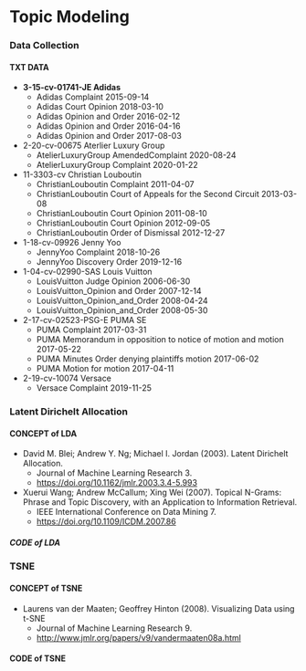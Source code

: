 # Topic Modeling
### Data Collection
#### TXT DATA
* **3-15-cv-01741-JE Adidas**
  + Adidas Complaint 2015-09-14 
  + Adidas Court Opinion 2018-03-10 
  + Adidas Opinion and Order 2016-02-12 
  + Adidas Opinion and Order 2016-04-16 
  + Adidas Opinion and Order 2017-08-03 
* 2-20-cv-00675 Aterlier Luxury Group
  + AtelierLuxuryGroup AmendedComplaint 2020-08-24 
  + AtelierLuxuryGroup Complaint 2020-01-22 
* 11-3303-cv Christian Louboutin
  + ChristianLouboutin Complaint 2011-04-07 
  + ChristianLouboutin Court of Appeals for the Second Circuit 2013-03-08 
  + ChristianLouboutin Court Opinion 2011-08-10 
  + ChristianLouboutin Court Opinion 2012-09-05 
  + ChristianLouboutin Order of Dismissal 2012-12-27 
* 1-18-cv-09926 Jenny Yoo
  + JennyYoo Complaint 2018-10-26 
  + JennyYoo Discovery Order 2019-12-16 
* 1-04-cv-02990-SAS Louis Vuitton
  + LouisVuitton Judge Opinion 2006-06-30 
  + LouisVuitton_Opinion and Order 2007-12-14 
  + LouisVuitton_Opinion_and_Order 2008-04-24 
  + LouisVuitton_Opinion_and_Order 2008-05-30 
* 2-17-cv-02523-PSG-E PUMA SE
  + PUMA Complaint 2017-03-31 
  + PUMA Memorandum in opposition to notice of motion and motion 2017-05-22 
  + PUMA Minutes Order denying plaintiffs motion 2017-06-02 
  + PUMA Motion for motion 2017-04-11 
* 2-19-cv-10074 Versace
  + Versace Complaint 2019-11-25



### Latent Dirichelt Allocation
#### CONCEPT of LDA
* David M. Blei; Andrew Y. Ng; Michael I. Jordan (2003). Latent Dirichelt Allocation. 
  + Journal of Machine Learning Research 3.
  + <https://doi.org/10.1162/jmlr.2003.3.4-5.993>
* Xuerui Wang; Andrew McCallum; Xing Wei (2007). Topical N-Grams: Phrase and Topic Discovery, with an Application to Information Retrieval. 
  + IEEE International Conference on Data Mining 7.
  + <https://doi.org/10.1109/ICDM.2007.86>
##### CODE of LDA



### TSNE
#### CONCEPT of TSNE
* Laurens van der Maaten; Geoffrey Hinton (2008). Visualizing Data using t-SNE
  + Journal of Machine Learning Research 9.
  + <http://www.jmlr.org/papers/v9/vandermaaten08a.html>
#### CODE of TSNE
